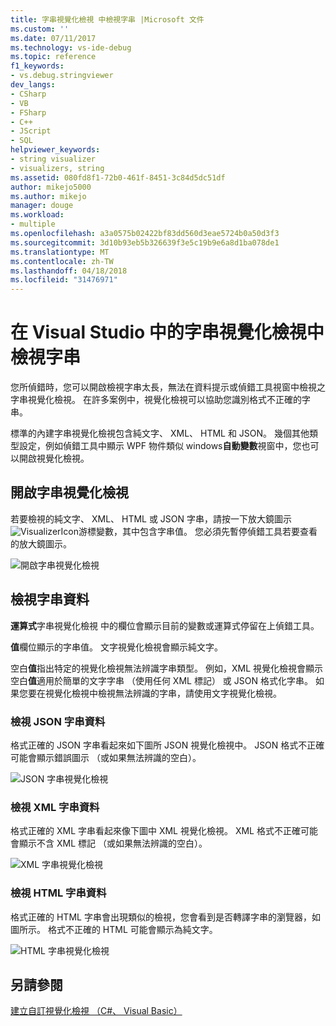 ```yaml
---
title: 字串視覺化檢視 中檢視字串 |Microsoft 文件
ms.custom: ''
ms.date: 07/11/2017
ms.technology: vs-ide-debug
ms.topic: reference
f1_keywords:
- vs.debug.stringviewer
dev_langs:
- CSharp
- VB
- FSharp
- C++
- JScript
- SQL
helpviewer_keywords:
- string visualizer
- visualizers, string
ms.assetid: 080fd8f1-72b0-461f-8451-3c84d5dc51df
author: mikejo5000
ms.author: mikejo
manager: douge
ms.workload:
- multiple
ms.openlocfilehash: a3a0575b02422bf83dd560d3eae5724b0a50d3f3
ms.sourcegitcommit: 3d10b93eb5b326639f3e5c19b9e6a8d1ba078de1
ms.translationtype: MT
ms.contentlocale: zh-TW
ms.lasthandoff: 04/18/2018
ms.locfileid: "31476971"
---
```

# <a name="view-strings-in-a-string-visualizer-in-visual-studio"></a>在 Visual Studio 中的字串視覺化檢視中檢視字串
您所偵錯時，您可以開啟檢視字串太長，無法在資料提示或偵錯工具視窗中檢視之字串視覺化檢視。 在許多案例中，視覺化檢視可以協助您識別格式不正確的字串。

標準的內建字串視覺化檢視包含純文字、 XML、 HTML 和 JSON。 幾個其他類型設定，例如偵錯工具中顯示 WPF 物件類似 windows**自動變數**視窗中，您也可以開啟視覺化檢視。

## <a name="open-a-string-visualizer"></a>開啟字串視覺化檢視

若要檢視的純文字、 XML、 HTML 或 JSON 字串，請按一下放大鏡圖示![VisualizerIcon](../debugger/media/dbg-tips-visualizer-icon.png "視覺化檢視圖示")游標變數，其中包含字串值。 您必須先暫停偵錯工具若要查看的放大鏡圖示。

![開啟字串視覺化檢視](../debugger/media/dbg-tips-string-visualizers.png "OpenStringVisualizer")

## <a name="view-string-data"></a>檢視字串資料

**運算式**字串視覺化檢視 中的欄位會顯示目前的變數或運算式停留在上偵錯工具。

**值**欄位顯示的字串值。 文字視覺化檢視會顯示純文字。

空白**值**指出特定的視覺化檢視無法辨識字串類型。 例如，XML 視覺化檢視會顯示空白**值**適用於簡單的文字字串 （使用任何 XML 標記） 或 JSON 格式化字串。 如果您要在視覺化檢視中檢視無法辨識的字串，請使用文字視覺化檢視。

### <a name="view-json-string-data"></a>檢視 JSON 字串資料

格式正確的 JSON 字串看起來如下圖所 JSON 視覺化檢視中。 JSON 格式不正確可能會顯示錯誤圖示 （或如果無法辨識的空白）。

![JSON 字串視覺化檢視](../debugger/media/dbg-tips-string-visualizer-json.png "JSON 字串視覺化檢視")

### <a name="view-xml-string-data"></a>檢視 XML 字串資料

格式正確的 XML 字串看起來像下圖中 XML 視覺化檢視。 XML 格式不正確可能會顯示不含 XML 標記 （或如果無法辨識的空白）。

![XML 字串視覺化檢視](../debugger/media/dbg-string-visualizers-xml.png "XML 字串視覺化檢視")

### <a name="view-html-string-data"></a>檢視 HTML 字串資料

格式正確的 HTML 字串會出現類似的檢視，您會看到是否轉譯字串的瀏覽器，如圖所示。 格式不正確的 HTML 可能會顯示為純文字。

![HTML 字串視覺化檢視](../debugger/media/dbg-string-visualizers-html.png "HTML 字串視覺化檢視")

## <a name="see-also"></a>另請參閱  
 [建立自訂視覺化檢視 （C#、 Visual Basic）](../debugger/create-custom-visualizers-of-data.md)